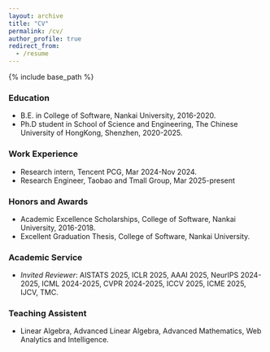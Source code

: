 ```yaml
---
layout: archive
title: "CV"
permalink: /cv/
author_profile: true
redirect_from:
  - /resume
---
```


{% include base_path %}

### Education
* B.E. in College of Software, Nankai University, 2016-2020.
* Ph.D student in School of Science and Engineering, The Chinese University of HongKong, Shenzhen, 2020-2025.

### Work Experience
* Research intern, Tencent PCG, Mar 2024-Nov 2024.
* Research Engineer, Taobao and Tmall Group, Mar 2025-present

### Honors and Awards

* Academic Excellence Scholarships, College of Software, Nankai University, 2016-2018.
* Excellent Graduation Thesis, College of Software, Nankai University.

### Academic Service

* *Invited Reviewer*: AISTATS 2025, ICLR 2025, AAAI 2025, NeurIPS 2024-2025, ICML 2024-2025, CVPR 2024-2025, ICCV 2025, ICME 2025, IJCV, TMC.

  
### Teaching Assistent

* Linear Algebra, Advanced Linear Algebra, Advanced Mathematics, Web Analytics and Intelligence.


